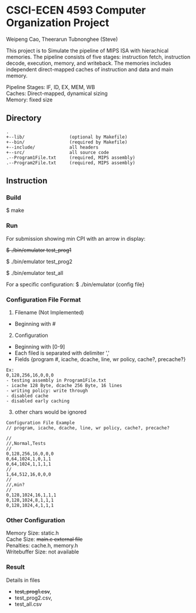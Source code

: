 # CSCI-ECEN 4593 Computer Organization Project  
Weipeng Cao, Theerarun Tubnonghee (Steve)  

This project is to Simulate the pipeline of MIPS ISA with hierachical memories. The pipeline consists of five stages: instruction fetch, instruction decode, execution, memory, and writeback. The memories includes independent direct-mapped caches of instruction and data and main memory.

Pipeline Stages: IF, ID, EX, MEM, WB  
Caches: Direct-mapped, dynamical sizing  
Memory: fixed size  
  
Directory
---------
    .
    +--lib/            		(optional by Makefile)
    +--bin/            		(required by Makefile)
    +--include/       		all headers
    +--src/            		all source code
	.--Program1File.txt		(required, MIPS assembly)
	.--Program2File.txt		(required, MIPS assembly)

## Instruction
### Build
$ make

### Run
For submission showing min CPI with an arrow in display: 

~~$ ./bin/emulator test_prog1~~

$ ./bin/emulator test_prog2

$ ./bin/emulator test_all


For a specific configuration:
$ ./bin/emulator {config file}


### Configuration File Format
1. Filename (Not Implemented)
* Beginning with \#

2. Configuration
* Beginning with [0-9] 
* Each filed is separated with delimiter ','  
* Fields {program #, icache, dcache, line, wr policy, cache?, precache?}   
```
Ex:
0,128,256,16,0,0,0
- testing assembly in Program1File.txt  
- icache 128 Byte, dcache 256 Byte, 16 lines
- writing policy: write through
- disabled cache
- disabled early caching
```

3. other chars would be ignored
```
Configuration File Example
// program, icache, dcache, line, wr policy, cache?, precache?

//
//,Normal,Tests
//
0,128,256,16,0,0,0
0,64,1024,1,0,1,1
0,64,1024,1,1,1,1
//
1,64,512,16,0,0,0
//
//,min?
//
0,128,1024,16,1,1,1
0,128,1024,8,1,1,1
0,128,1024,4,1,1,1
```

### Other Configuration
Memory Size: static.h  
Cache Size: ~~main.c external file~~  
Penalties: cache.h, memory.h  
Writebuffer Size: not available  

### Result

Details in files
- ~~test_prog1.csv~~,   
- test_prog2.csv,   
- test_all.csv  
